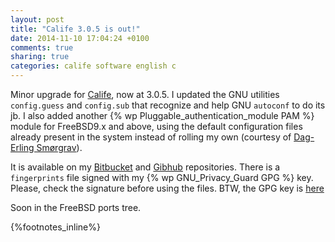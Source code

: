 ```yaml
---
layout: post
title: "Calife 3.0.5 is out!"
date: 2014-11-10 17:04:24 +0100
comments: true
sharing: true
categories: calife software english c
---
```


Minor upgrade for [Calife](https://www.keltia.net/programs/calife/), now at 3.0.5.  I updated the GNU utilities `config.guess` and `config.sub` that recognize and help GNU `autoconf` to do its jb.  I also added another {% wp Pluggable_authentication_module PAM %} module for FreeBSD9.x and above, using the default configuration files already present in the system instead of rolling my own (courtesy of [Dag-Erling Smørgrav](http://blog.des.no/)).

It is available on my [Bitbucket](https://bitbucket.org/keltia/calife/downloads) and [Gibhub](https://github.com/keltia/calife/releases) repositories.  There is a `fingerprints` file signed with my {% wp GNU_Privacy_Guard GPG %} key.  Please, check the signature before using the files. BTW, the GPG key is [here](https://www.keltia.net/keys/8BE879B028731E1C.asc)

Soon in the FreeBSD ports tree.

{%footnotes_inline%}
